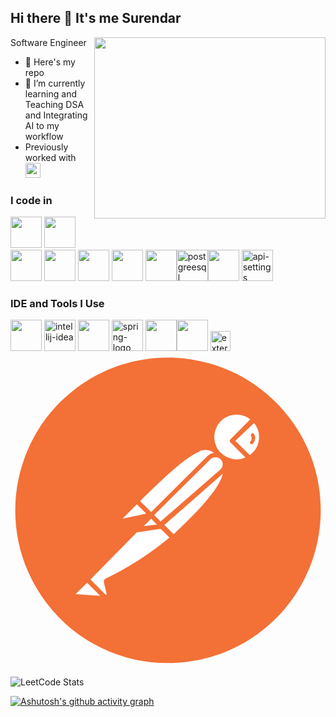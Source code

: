 ## Hi there 👋 It's me Surendar

Software Engineer 
<img align="right" width="370" height="290" src="https://i.pinimg.com/originals/47/f0/34/47f0342cec72b800463bf003eac1257e.gif">
- 🔭 Here's my repo                                                 
- 🌱 I’m currently learning and Teaching DSA and Integrating AI to my workflow
- Previously worked with <img src="https://upload.wikimedia.org/wikipedia/commons/a/a0/Wipro_Primary_Logo_Color_RGB.svg" height="24">


### I code in
<img height="50" width="50" src="https://img.icons8.com/color/48/000000/c-programming.png" /> <img height="50" width="50" src="https://img.icons8.com/color/48/000000/java-coffee-cup-logo.png" /> <img height="50" width="50" src="https://img.icons8.com/color/48/000000/html-5.png" /> <img height="50" width="50" src="https://img.icons8.com/color/48/000000/css3.png" /> <img height="50" width="50" src="https://img.icons8.com/color/48/000000/sass.png"/> <img height="50" width="50" src="https://img.icons8.com/color/48/000000/bootstrap.png" />
<img height="50" width="50" src="https://img.icons8.com/color/48/000000/javascript.png"/><img width="50" height="50" src="https://img.icons8.com/color/48/postgreesql.png" alt="postgreesql"/><img height="50" width="50" src="https://img.icons8.com/color/48/000000/spring-logo.png"/>
<img width="50" height="50" src="https://img.icons8.com/nolan/64/api-settings.png" alt="api-settings"/>


### IDE and Tools I Use
<img height="50" width="50" src="https://img.icons8.com/color/48/000000/visual-studio-code-2019.png"/> <img width="50" height="50" src="https://img.icons8.com/color/48/intellij-idea.png" alt="intellij-idea"/> <img height="50" width="50" src="https://img.icons8.com/color/50/000000/git.png"/> <img width="50" height="50" src="https://img.icons8.com/office/40/spring-logo.png" alt="spring-logo"/> <img height="50" src="https://img.icons8.com/officel/480/null/java-eclipse.png"/><img height="50" src="https://img.icons8.com/color/480/null/notion--v1.png" /> 
<img width="32" height="32" src="https://img.icons8.com/external-tal-revivo-tritone-tal-revivo/32/external-postman-is-the-only-complete-api-development-environment-logo-tritone-tal-revivo.png" alt="external-postman-is-the-only-complete-api-development-environment-logo-tritone-tal-revivo"/>
<svg viewBox="0 0 128 128" xmlns="http://www.w3.org/2000/svg">
    <path fill="#f37036" d="M113.117 26.066C92.168-1.062 53.191-6.07 26.062 14.883c-27.125 20.953-32.128 59.93-11.175 87.055 20.957 27.124 59.937 32.124 87.058 11.167 27.114-20.953 32.118-59.918 11.172-87.039Zm0 0"/>
    <path fill="#fff" d="M91.078 24.164a10.038 10.038 0 0 0-5.781 2.426 10.028 10.028 0 0 0-1.54 13.465 10.028 10.028 0 0 0 13.276 2.715h.002v.001l.156.155a10.63 10.63 0 0 0 1.965-1.45A10.341 10.341 0 0 0 99 27.107v-.002l-8.844 8.789-.156-.155 8.844-8.793a10.038 10.038 0 0 0-7.766-2.78zM79.434 38.551c-4.24-.007-11.163 4.799-28.067 21.703l.084.086c-.092-.032-.185-.035-.185-.035l-6.364 6.308a1.035 1.035 0 0 0 .93 1.762l10.914-2.328a.307.307 0 0 0 .092-.17l.242.25-3.72 3.69h-.18l-22.086 22.26 7.086 6.824a1.254 1.254 0 0 0 1.476.149 1.327 1.327 0 0 0 .645-1.356l-1.035-4.5a.534.534 0 0 1 0-.62 117.285 117.285 0 0 0 26.738-17.583l-4.535-4.537.086-.014-2.69-2.689.172-.174.182.186-.094.091 7.137 7.293v-.003c13.68-12.954 23.39-23.367 20.865-30.375a3.83 3.83 0 0 0-1.107-2.208v.004a3.778 3.778 0 0 0-.483-.306c-.083-.088-.156-.178-.244-.264l-.066.066a3.778 3.778 0 0 0-.582-.29l.289-.292c-1.796-1.6-3.28-2.924-5.5-2.93zM30.94 92.21l-5.171 5.172v.004a1.03 1.03 0 0 0-.457 1.125 1.035 1.035 0 0 0 .921.789l12.672.875-7.965-7.965z"/>
    <path fill="#f37036" d="M91.95 23.31a11.047 11.047 0 0 0-7.759 3.17 10.988 10.988 0 0 0-2.39 11.641c-4.741-2.03-11.155 1.51-31.106 21.457a.932.932 0 0 0-.037.094 1.242 1.242 0 0 0-.119.062l-6.309 6.364a1.97 1.97 0 0 0-.363 2.324 2.012 2.012 0 0 0 1.707.984l.313-.203 8.424-1.797-4.03 4.067a.873.873 0 0 0-.054.166l-19.75 19.799a.798.798 0 0 0-.192.238l-5.086 5.09a1.967 1.967 0 0 0-.414 2.043 1.995 1.995 0 0 0 1.656 1.265l12.618.88a1.01 1.01 0 0 0 .52-.415.886.886 0 0 0 0-1.035l-.026-.025a2.243 2.243 0 0 0 .705-.58 2.237 2.237 0 0 0 .406-1.876l-.984-4.187a126.725 126.725 0 0 0 26.334-16.861 1.091 1.091 0 0 0 .248.103c.254-.019.492-.128.672-.308 13.55-12.83 21.515-21.622 21.515-28.602a8.03 8.03 0 0 0-.431-2.85 10.957 10.957 0 0 0 3.845.83l-.015.004a11.219 11.219 0 0 0 5.183-1.45.775.775 0 0 0 .004.001.835.835 0 0 0 .617-.055 9.398 9.398 0 0 0 2.07-1.652 10.873 10.873 0 0 0 3.258-7.758 10.873 10.873 0 0 0-3.257-7.758.93.93 0 0 0-.118-.091 11.045 11.045 0 0 0-7.656-3.078zm-.087 1.772a9.27 9.27 0 0 1 5.586 1.914l-8.068 8.117a.84.84 0 0 0-.076.098.83.83 0 0 0-.239.55.832.832 0 0 0 .313.65h.002l6.1 6.1a9.044 9.044 0 0 1-10.028-1.913c-2.586-2.6-3.336-6.504-1.953-9.891 1.383-3.39 4.68-5.605 8.363-5.625zm7.12 3.432a8.87 8.87 0 0 1 2.033 5.674 9.15 9.15 0 0 1-2.688 6.464 9.989 9.989 0 0 1-1.098.895L92.307 36.7l-.963-.963.265-.265 7.373-6.96zm-.366 4.193a.777.777 0 0 0-.55.031.731.731 0 0 0-.36.426.73.73 0 0 0 .05.559 2.226 2.226 0 0 1-.257 2.328.64.64 0 0 0-.195.488c.004.184.07.36.195.492a.58.58 0 0 0 .414 0 .68.68 0 0 0 .672-.207 3.573 3.573 0 0 0 .465-3.777v.004a.777.777 0 0 0-.434-.344zM79.34 39.43a5.584 5.584 0 0 1 3.31 1.226 4.756 4.756 0 0 0-2.681 1.34L57.162 64.701l-4.476-4.476c11.828-11.772 19.06-17.921 23.556-19.936a5.584 5.584 0 0 1 3.098-.86zm3.965 2.96a2.895 2.895 0 0 1 2.043.844 2.786 2.786 0 0 1 .879 2.121 2.869 2.869 0 0 1-.985 2.07l-24.25 21.106-2.617-2.617 22.887-22.68a2.895 2.895 0 0 1 2.043-.843zm2.994 6.698c-1.69 6.702-10.647 15.783-19.987 24.607l-3.777-3.773L86.3 49.088zM51.367 61.547l.274.27 3.513 3.513-9.63 2.06 5.843-5.843zm5.793 5.84.004.004 1.168 1.195a1.086 1.086 0 0 0 .018.084l.078.012.248.254.82.84-5.385.66 3.05-3.05zm3.867 4.076 3.578 3.576A126.992 126.992 0 0 1 38.75 91.695a1.44 1.44 0 0 0-.777 1.653l1.035 4.5a.31.31 0 0 1 0 .363.31.31 0 0 1-.414 0l-6.102-6.152L51.3 72.975l9.728-1.512zm-29.933 21.94.869.814 4.492 4.492-10.016-.648 4.655-4.659z"/>
</svg>


![LeetCode Stats](https://leetcard.jacoblin.cool/neo124?theme=dark&font=Noto%20Sans%20Mahajani&ext=heatmap)

[![Ashutosh's github activity graph](https://github-readme-activity-graph.vercel.app/graph?username=yerus1&bg_color=000000&color=ffffff&line=04ff00&point=ffffff&area=true&hide_border=true)](https://github.com/ashutosh00710/github-readme-activity-graph)
